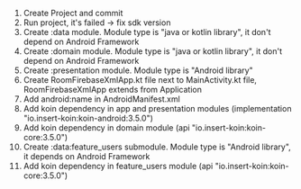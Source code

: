 1) Create Project and commit 
2) Run project, it's failed -> fix sdk version
3) Create :data module. Module type is "java or kotlin library", it don't depend on Android Framework
4) Create :domain module. Module type is "java or kotlin library", it don't depend on Android Framework
5) Create :presentation module. Module type is "Android library"
6) Create RoomFirebaseXmlApp.kt file next to MainActivity.kt file, RoomFirebaseXmlApp extends from Application
7) Add android:name in AndroidManifest.xml
8) Add koin dependency in app and presentation modules (implementation "io.insert-koin:koin-android:3.5.0")
9) Add koin dependency in domain module (api "io.insert-koin:koin-core:3.5.0")
10) Create :data:feature_users submodule. Module type is "Android library", it depends on Android Framework
11) Add koin dependency in feature_users module (api "io.insert-koin:koin-core:3.5.0")
